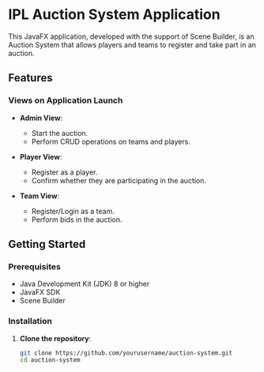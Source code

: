 # IPL Auction System Application

This JavaFX application, developed with the support of Scene Builder, is an Auction System that allows players and teams to register and take part in an auction.

## Features

### Views on Application Launch

- **Admin View**: 
  - Start the auction.
  - Perform CRUD operations on teams and players.
  
- **Player View**: 
  - Register as a player.
  - Confirm whether they are participating in the auction.
  
- **Team View**: 
  - Register/Login as a team.
  - Perform bids in the auction.

## Getting Started

### Prerequisites

- Java Development Kit (JDK) 8 or higher
- JavaFX SDK
- Scene Builder

### Installation

1. **Clone the repository**:
   ```bash
   git clone https://github.com/yourusername/auction-system.git
   cd auction-system
